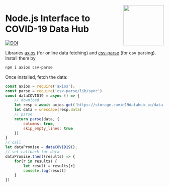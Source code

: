<a href="https://covid19datahub.io"><img src="https://storage.covid19datahub.io/logo.svg" align="right" height="128"/></a>

# Node.js Interface to COVID-19 Data Hub
[![DOI](https://joss.theoj.org/papers/10.21105/joss.02376/status.svg)](https://doi.org/10.21105/joss.02376)

Libraries [axios](https://www.npmjs.com/package/axios) (for online data fetching) and [csv-parse](https://www.npmjs.com/package/csv-parse) (for csv parsing). Install them by

```bash
npm i axios csv-parse
```

Once installed, fetch the data:

```js
const axios = require('axios');
const parse = require('csv-parse/lib/sync')
const dataCOVID19 = async () => {
    // download
    let resp = await axios.get('https://storage.covid19datahub.io/data-1.csv')
    let data = unescape(resp.data)
    // parse
    return parse(data, {
        columns: true,
        skip_empty_lines: true
    })
}
// call
let dataPromise = dataCOVID19();
// set callback for data
dataPromise.then((results) => {
    for(r in results) {
        let result = results[r] 
        console.log(result)
    }
})
```
